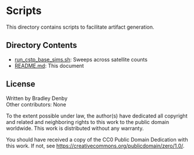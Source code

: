 # Scripts

This directory contains scripts to facilitate artifact generation.

## Directory Contents

* [run_cstp_base_sims.sh](run_cstp_base_sims.sh): Sweeps across satellite counts
* [README.md](README.md): This document

## License

Written by Bradley Denby  
Other contributors: None

To the extent possible under law, the author(s) have dedicated all copyright and
related and neighboring rights to this work to the public domain worldwide. This
work is distributed without any warranty.

You should have received a copy of the CC0 Public Domain Dedication with this
work. If not, see <https://creativecommons.org/publicdomain/zero/1.0/>.
